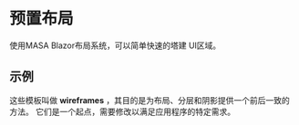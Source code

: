 # 预置布局

使用MASA Blazor布局系统，可以简单快速的塔建 UI区域。

## 示例

这些模板叫做 **wireframes** ，其目的是为布局、分层和阴影提供一个前后一致的方法。 它们是一个起点，需要修改以满足应用程序的特定需求。

<wireframe-examples></wireframe-examples>

<app-alerts type="info" 
			content=" 如果您正在寻找有关这些模板结构的附加信息，请参阅 [Application page](/blazor/components/application/)。">
</app-alerts>
